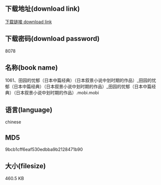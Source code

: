 ## 下载地址(download link)
[下载链接 download link](https://voluble-croquembouche-d321dc.netlify.app/?s=1061%E3%80%81%E7%94%B0%E5%9B%AD%E7%9A%84%E5%BF%A7%E9%83%81%EF%BC%88%E6%97%A5%E6%9C%AC%E4%B8%AD%E7%AF%87%E7%BB%8F%E5%85%B8%EF%BC%89%EF%BC%88%E6%97%A5%E6%9C%AC%E5%8F%99%E6%99%AF%E5%B0%8F%E8%AF%B4%E4%B8%AD%E5%88%92%E6%97%B6%E6%9C%9F%E7%9A%84%E4%BD%9C%E5%93%81%EF%BC%89_%E7%94%B0%E5%9B%AD%E7%9A%84%E5%BF%A7%E9%83%81%EF%BC%88%E6%97%A5%E6%9C%AC%E4%B8%AD%E7%AF%87%E7%BB%8F%E5%85%B8%EF%BC%89%EF%BC%88%E6%97%A5%E6%9C%AC%E5%8F%99%E6%99%AF%E5%B0%8F%E8%AF%B4%E4%B8%AD%E5%88%92%E6%97%B6%E6%9C%9F%E7%9A%84%E4%BD%9C%E5%93%81%EF%BC%89_%E7%94%B0%E5%9B%AD%E7%9A%84%E5%BF%A7%E9%83%81%EF%BC%88%E6%97%A5%E6%9C%AC%E4%B8%AD%E7%AF%87%E7%BB%8F%E5%85%B8%EF%BC%89%EF%BC%88%E6%97%A5%E6%9C%AC%E5%8F%99%E6%99%AF%E5%B0%8F%E8%AF%B4%E4%B8%AD%E5%88%92%E6%97%B6%E6%9C%9F%E7%9A%84%E4%BD%9C%E5%93%81%EF%BC%89.mobi)

## 下载密码(download password)
8078

## 名称(book name)
1061、田园的忧郁（日本中篇经典）（日本叙景小说中划时期的作品）_田园的忧郁（日本中篇经典）（日本叙景小说中划时期的作品）_田园的忧郁（日本中篇经典）（日本叙景小说中划时期的作品）.mobi.mobi

## 语言(language)
chinese

## MD5
9bcb1cff6eaf530edbba9b2128471b90

## 大小(filesize)
460.5 KB

